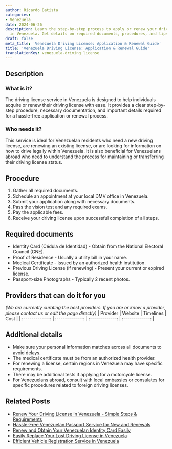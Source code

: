 ```yaml
---
author: Ricardo Batista
categories:
- Venezuela
date: 2024-06-26
description: Learn the step-by-step process to apply or renew your driving license
  in Venezuela. Get details on required documents, procedures, and tips for success.
draft: false
meta_title: 'Venezuela Driving License: Application & Renewal Guide'
title: 'Venezuela Driving License: Application & Renewal Guide'
translationKey: venezuela-driving_license
---
```



## Description
### What is it?
The driving license service in Venezuela is designed to help individuals acquire or renew their driving license with ease. It provides a clear step-by-step procedure, necessary documentation, and important details required for a hassle-free application or renewal process.

### Who needs it?
This service is ideal for Venezuelan residents who need a new driving license, are renewing an existing license, or are looking for information on how to drive legally within Venezuela. It is also beneficial for Venezuelans abroad who need to understand the process for maintaining or transferring their driving license status.

## Procedure

1. Gather all required documents.
2. Schedule an appointment at your local DMV office in Venezuela.
3. Submit your application along with necessary documents.
4. Pass the vision test and any required exams.
5. Pay the applicable fees.
6. Receive your driving license upon successful completion of all steps.


## Required documents

- Identity Card (Cédula de Identidad) - Obtain from the National Electoral Council (CNE).
- Proof of Residence - Usually a utility bill in your name.
- Medical Certificate - Issued by an authorized health institution.
- Previous Driving License (if renewing) - Present your current or expired license.
- Passport-size Photographs - Typically 2 recent photos.


## Providers that can do it for you
_(We are currently curating the best providers. If you are or know a provider, please contact us or edit the page directly)_
| Provider        |     Website     |     Timelines    |       Cost      |
| :-------------: | :-------------: |  :-------------: | :-------------: |

## Additional details

- Make sure your personal information matches across all documents to avoid delays.
- The medical certificate must be from an authorized health provider.
- For renewing a license, certain regions in Venezuela may have specific requirements.
- There may be additional tests if applying for a motorcycle license.
- For Venezuelans abroad, consult with local embassies or consulates for specific procedures related to foreign driving licenses.




## Related Posts

- [Renew Your Driving License in Venezuela - Simple Steps & Requirements](https://tramitit.com/guides/venezuela/driving_license_renewal/)
- [Hassle-Free Venezuelan Passport Service for New and Renewals](https://tramitit.com/guides/venezuela/venezuelan_passport/)
- [Renew and Obtain Your Venezuelan Identity Card Easily](https://tramitit.com/guides/venezuela/identity_card/)
- [Easily Replace Your Lost Driving License in Venezuela](https://tramitit.com/guides/venezuela/duplicate_driving_license_request/)
- [Efficient Vehicle Registration Service in Venezuela](https://tramitit.com/guides/venezuela/vehicle_registration/)